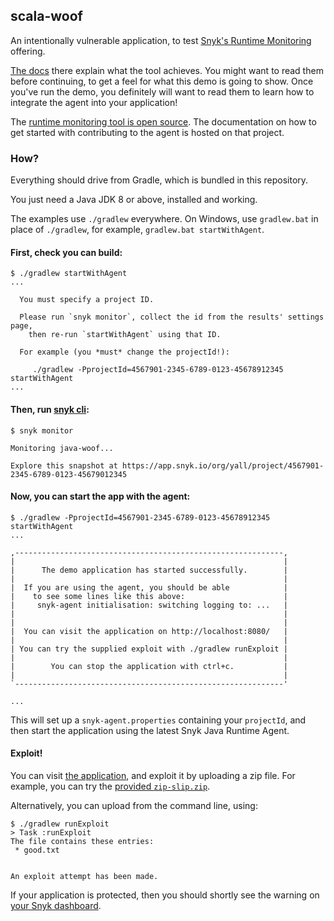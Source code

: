 ## scala-woof

An intentionally vulnerable application, to test
[Snyk's Runtime Monitoring](https://snyk.io/docs/runtime-protection/) offering.

[The docs](https://snyk.io/docs/runtime-protection/)
there explain what the tool achieves. You might want to read them before
continuing, to get a feel for what this demo is going to show. Once you've run the
demo, you definitely will want to read them to learn how to integrate the agent
into your application!

The [runtime monitoring tool is open source](https://github.com/snyk/java-runtime-agent).
The documentation on how to get started with contributing to the agent is hosted
on that project.


### How?  

Everything should drive from Gradle, which is bundled in this repository.

You just need a Java JDK 8 or above, installed and working.

The examples use `./gradlew` everywhere. On Windows, use `gradlew.bat` in place of `./gradlew`,
for example, `gradlew.bat startWithAgent`.


#### First, check you can build:

```text
$ ./gradlew startWithAgent
...

  You must specify a project ID.
  
  Please run `snyk monitor`, collect the id from the results' settings page,
    then re-run `startWithAgent` using that ID.

  For example (you *must* change the projectId!):

     ./gradlew -PprojectId=4567901-2345-6789-0123-45678912345 startWithAgent
...
```


#### Then, run [snyk cli](https://snyk.io/docs/using-snyk/):

```text
$ snyk monitor

Monitoring java-woof...

Explore this snapshot at https://app.snyk.io/org/yall/project/4567901-2345-6789-0123-45679012345
```


#### Now, you can start the app with the agent:

```text
$ ./gradlew -PprojectId=4567901-2345-6789-0123-45678912345 startWithAgent
...

,------------------------------------------------------------,
|                                                            |
|      The demo application has started successfully.        |
|                                                            |
|  If you are using the agent, you should be able            |
|    to see some lines like this above:                      |
|     snyk-agent initialisation: switching logging to: ...   |
|                                                            |
|                                                            |
|  You can visit the application on http://localhost:8080/   |
|                                                            |
| You can try the supplied exploit with ./gradlew runExploit |
|                                                            |
|        You can stop the application with ctrl+c.           |
|                                                            |
`------------------------------------------------------------'

...
```

This will set up a `snyk-agent.properties` containing your `projectId`,
  and then start the application using the latest Snyk Java Runtime Agent. 


#### Exploit!

You can visit [the application](http://localhost:8080/), and
exploit it by uploading a zip file. For example, you can try the
[provided `zip-slip.zip`](https://github.com/snyk/zip-slip-vulnerability/tree/master/archives).

Alternatively, you can upload from the command line, using:

```text
$ ./gradlew runExploit
> Task :runExploit
The file contains these entries:
 * good.txt


An exploit attempt has been made.
```

If your application is protected, then you should
  shortly see the warning on [your Snyk dashboard](https://app.snyk.io/).
